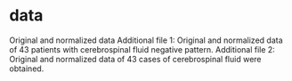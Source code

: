 # data
Original and normalized data
Additional file 1: Original and normalized data of 43 patients with cerebrospinal fluid negative pattern.
Additional file 2: Original and normalized data of 43 cases of cerebrospinal fluid were obtained.
